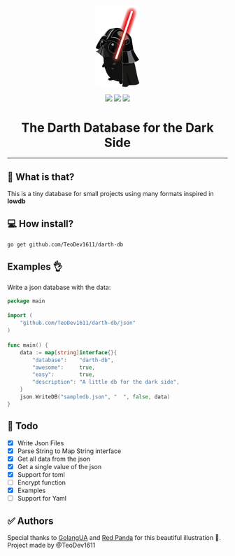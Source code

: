 <div align="center">
  <p>
    <img width="100" src="./img/dart.png">
  </p>
  <img src="https://img.shields.io/github/license/teodev1611/darth-db?style=flat-square">
  <img src="https://img.shields.io/github/stars/teodev1611/darth-db?style=social">
  <img src="https://img.shields.io/github/go-mod/go-version/teodev1611/darth-db/main?filename=go.mod">
  <h1>The Darth Database for the Dark Side</h1>
  <hr>
</div>

## 🤔 What is that?

This is a tiny database for small projects using many formats inspired in **lowdb**

## 💻 How install?

```
go get github.com/TeoDev1611/darth-db
```

## Examples 👌

Write a json database with the data:

```go
package main

import (
	"github.com/TeoDev1611/darth-db/json"
)

func main() {
	data := map[string]interface{}{
		"database":    "darth-db",
		"awesome":     true,
		"easy":        true,
		"description": "A little db for the dark side",
	}
	json.WriteDB("sampledb.json", "  ", false, data)
}
```

## 💁 Todo

- [x] Write Json Files
- [x] Parse String to Map String interface
- [x] Get all data from the json
- [x] Get a single value of the json
- [x] Support for toml 
- [ ] Encrypt function
- [x] Examples
- [ ] Support for Yaml

## ✅ Authors

Special thanks to [GolangUA](https://github.com/GolangUA/gopher-logos) and [Red Panda](http://panda-art.red/) for this beautiful illustration 🤟. 
Project made by @TeoDev1611 

